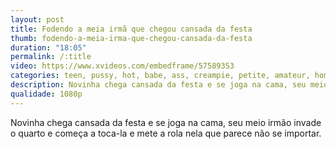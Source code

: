 ```yaml
---
layout: post
title: Fodendo a meia irmã que chegou cansada da festa
thumb: fodendo-a-meia-irma-que-chegou-cansada-da-festa
duration: "18:05"
permalink: /:title
video: https://www.xvideos.com/embedframe/57589353
categories: teen, pussy, hot, babe, ass, creampie, petite, amateur, homemade, lingerie, party, horny, college, orgasm, missionary, big-tits, big-dick, italiana, stepsister, ragazza-italiana
description: Novinha chega cansada da festa e se joga na cama, seu meio irmão invade o quarto e começa a toca-la e mete a rola nela que parece não se importar.
qualidade: 1080p
---
```

Novinha chega cansada da festa e se joga na cama, seu meio irmão invade o quarto e começa a toca-la e mete a rola nela que parece não se importar.